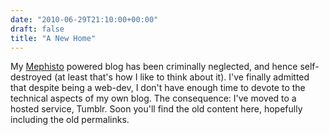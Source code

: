 ```yaml
---
date: "2010-06-29T21:10:00+00:00"
draft: false
title: "A New Home"
---
```

<p>My <a href="http://www.mephistoblog.com/">Mephisto</a> powered blog has been criminally neglected, and hence self-destroyed (at least that's how I like to think about it). I've finally admitted that despite being a web-dev, I don't have enough time to devote to the technical aspects of my own blog. The consequence: I've moved to a hosted service, Tumblr. Soon you'll find the old content here, hopefully including the old permalinks.</p> 